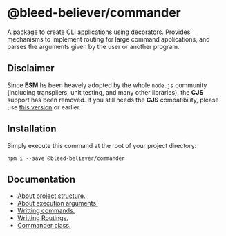# @bleed-believer/commander
A package to create CLI applications using decorators. Provides mechanisms to implement routing for large command applications, and parses the arguments given by the user or another program.

## Disclaimer
Since __ESM__ hs been heavely adopted by the whole `node.js` community (including transpilers, unit testing, and many other libraries), the __CJS__ support has been removed. If you still needs the __CJS__ compatibility, please use [this version](https://www.npmjs.com/package/@bleed-believer/commander/v/0.10.4) or earlier.

## Installation
Simply execute this command at the root of your project directory:
```shell
npm i --save @bleed-believer/commander
```

## Documentation
- [About project structure.](/docs/commander/folder-structure.md)
- [About execution arguments.](/docs/commander/execution-arguments.md)
- [Writting commands.](/docs/commander/writting-commands.md)
- [Writting Routings.](/docs/commander/routing-commands.md)
- [Commander class.](/docs/commander/commander.md)